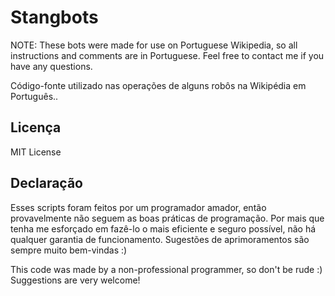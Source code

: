 # Stangbots

NOTE: These bots were made for use on Portuguese Wikipedia, so all instructions and comments are in Portuguese. Feel free to contact me if you have any questions.

Código-fonte utilizado nas operações de alguns robôs na Wikipédia em Português..

## Licença
MIT License

## Declaração
Esses scripts foram feitos por um programador amador, então provavelmente não seguem as boas práticas de programação. Por mais que tenha me esforçado em fazê-lo o mais eficiente e seguro possível, não há qualquer garantia de funcionamento. Sugestões de aprimoramentos são sempre muito bem-vindas :)

This code was made by a non-professional programmer, so don't be rude :) Suggestions are very welcome!
